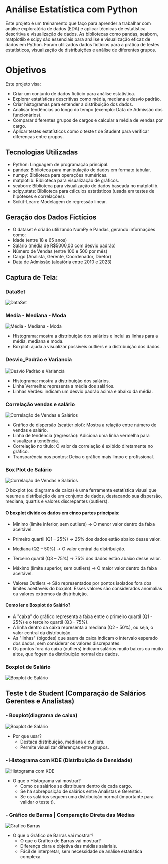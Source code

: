 # Análise Estatística com Python

Este projeto é um treinamento que faço para aprender a trabalhar com análise exploratória de dados (EDA) e aplicar técnicas de estatística descritiva e visualização de dados. As bibliotecas como pandas, seaborn, matplotlib e scipy são essenciais para análise e visualização eficaz de dados em Python. Foram utilizados dados fictícios para a prática de testes estatísticos, visualização de distribuições e análise de diferentes grupos.


# Objetivos
Este projeto visa:
- Criar um conjunto de dados fictício para análise estatística.
- Explorar estatísticas descritivas como média, mediana e desvio padrão.
- Criar histogramas para entender a distribuição dos dados.
- Analisar tendências ao longo do tempo (exemplo: Data de Admissão dos funcionários).
- Comparar diferentes grupos de cargos e calcular a média de vendas por cargo.
- Aplicar testes estatísticos como o teste t de Student para verificar diferenças entre grupos.

## Tecnologias Utilizadas
- Python: Linguagem de programação principal.
- pandas: Biblioteca para manipulação de dados em formato tabular.
- numpy: Biblioteca para operações numéricas.
- matplotlib: Biblioteca para visualização de gráficos.
- seaborn: Biblioteca para visualização de dados baseada no matplotlib.
- scipy.stats: Biblioteca para cálculos estatísticos (usada em testes de hipóteses e correlações).
- Scikit-Learn: Modelagem de regressão linear.

## Geração dos Dados Fictícios

- O dataset é criado utilizando NumPy e Pandas, gerando informações como:
- Idade (entre 18 e 65 anos)
- Salário (média de R$5000,00 com desvio padrão)
- Número de Vendas (entre 100 e 500 por mês)
- Cargo (Analista, Gerente, Coordenador, Diretor)
- Data de Admissão (aleatória entre 2010 e 2023)


## Captura de Tela:

### DataSet

![DataSet](assets/dataset.png)

### Media - Mediana - Moda
![Média - Mediana - Moda](assets/media_mediana_moda.png)

 - Histograma: mostra a distribuição dos salários e inclui as linhas para a média, mediana e moda.
 - Boxplot: ajuda a visualizar possíveis outliers e a distribuição dos dados.

### Desvio_Padrão e Variancia
![Desvio Padrão e Variancia](assets/desvio_padrao_e_variancia.png)

 - Histograma: mostra a distribuição dos salários.
 - Linha Vermelha: representa a média dos salários.
 - Linhas Verdes: indicam um desvio padrão acima e abaixo da média.

### Correlação vendas e salário
![Correlação de Vendas e Salários](assets/correlacao_vendas_salario.png)

- Gráfico de dispersão (scatter plot): Mostra a relação entre número de vendas e salário.
- Linha de tendência (regressão): Adiciona uma linha vermelha para visualizar a tendência.
- Correlação no título: O valor da correlação é exibido diretamente no gráfico.
- Transparência nos pontos: Deixa o gráfico mais limpo e profissional.

### Box Plot de Salário
![Correlação de Vendas e Salários](assets/boxplot.png)


O boxplot (ou diagrama de caixa) é uma ferramenta estatística visual que resume a distribuição de um conjunto de dados, destacando sua dispersão, mediana, quartis e valores discrepantes (outliers).

#### O boxplot divide os dados em cinco partes principais:

- Mínimo (limite inferior, sem outliers) → O menor valor dentro da faixa aceitável.
- Primeiro quartil (Q1 – 25%) → 25% dos dados estão abaixo desse valor.
- Mediana (Q2 – 50%) → O valor central da distribuição.
- Terceiro quartil (Q3 – 75%) → 75% dos dados estão abaixo desse valor.
- Máximo (limite superior, sem outliers) → O maior valor dentro da faixa aceitável.

- Valores Outliers → São representados por pontos isolados fora dos limites aceitáveis do boxplot. Esses valores são considerados anomalias ou valores extremos da distribuição.

#### Como ler o Boxplot do Salário?
- A "caixa" do gráfico representa a faixa entre o primeiro quartil (Q1 - 25%) e o terceiro quartil (Q3 - 75%).
- A linha dentro da caixa representa a mediana (Q2 - 50%), ou seja, o valor central da distribuição.
- As "linhas" (bigodes) que saem da caixa indicam o intervalo esperado dos dados, sem considerar os valores discrepantes.
- Os pontos fora da caixa (outliers) indicam salários muito baixos ou muito altos, que fogem da distribuição normal dos dados.


### Boxplot de Salário
![Boxplot de Salário](assets/boxplot.png)

## Teste t de Student (Comparação de Salários Gerentes e Analistas)

### - Boxplot(diagrama de caixa)
![Boxplot de Salário](assets/teste_t_de_Student(boxplot).png)
- Por que usar?
  - Destaca distribuição, mediana e outliers.
  - Permite visualizar diferenças entre grupos.

### - Histograma com KDE (Distribuição de Densidade)
![Histograma com KDE](assets/Histograma_com_KDE(Distribuição_de_densidade).png)
- O que o Histograma vai mostrar?
  - Como os salários se distribuem dentro de cada cargo.
  - Se há sobreposição de salários entre Analistas e Gerentes.
  - Se os salários seguem uma distribuição normal (importante para validar o teste t).

### - Gráfico de Barras | Comparação Direta das Médias
![Grafico Barras](assets/teste_t_de_Student_grafico_barras(Distribuição_de_densidade).png)
- O que o Gráfico de Barras vai mostrar?
  - O que o Gráfico de Barras vai mostrar?
  - Diferença clara e objetiva das médias salariais.
  - Fácil de interpretar, sem necessidade de análise estatística complexa.



